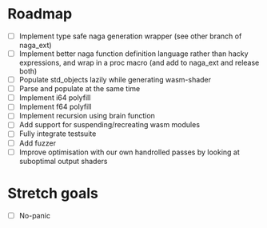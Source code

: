 # Roadmap

- [ ] Implement type safe naga generation wrapper (see other branch of naga_ext)
- [ ] Implement better naga function definition language rather than hacky expressions, and wrap in a proc macro (and add to naga_ext and release both)
- [ ] Populate std_objects lazily while generating wasm-shader
- [ ] Parse and populate at the same time
- [ ] Implement i64 polyfill
- [ ] Implement f64 polyfill
- [ ] Implement recursion using brain function
- [ ] Add support for suspending/recreating wasm modules
- [ ] Fully integrate testsuite
- [ ] Add fuzzer
- [ ] Improve optimisation with our own handrolled passes by looking at suboptimal output shaders

# Stretch goals

- [ ] No-panic